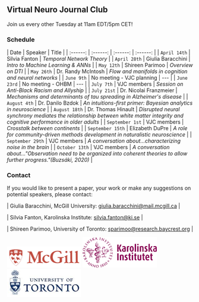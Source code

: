 ## Virtual Neuro Journal Club
Join us every other Tuesday at 11am EDT/5pm CET!


### Schedule

| Date | Speaker | Title | 
| :------: | :------: | :------: | :------: | 
| `April 14th` | Silvia Fanton | *Temporal Network Theory* | 
| `April 28th` | Giulia Baracchini | *Intro to Machine Learning & ANNs* | 
| `May 12th` | Shireen Parimoo | *Overview on DTI* | 
| `May 26th` | Dr. Randy McIntosh | *Flow and manifolds in cognition and neural networks* | 
| `June 9th` | No meeting - VJC planning | --- | 
| `June 23rd` | No meeting - OHBM | --- | 
| `July 7th` | VJC members | *Session on Anti-Black Racism and Allyship* | 
| `July 21st` | Dr. Nicolai Franzmeier | *Mechanisms and determinants of tau spreading in Alzheimer's disease*  | 
| `August 4th` | Dr. Danilo Bzdok | *An intuitions-first primer: Bayesian analytics in neuroscience* | 
| `August 18th` | Dr. Thomas Hinault | *Disrupted neural synchrony mediates the relationship between white matter integrity and cognitive performance in older adults* | 
| `September 1st` | VJC members | *Crosstalk between continents* | 
| `September 15th` | Elizabeth DuPre | *A role for community-driven methods development in naturalistic neuroscience* | 
| `September 29th` | VJC members | *A conversation about...characterizing noise in the brain* | 
| `October 13th` | VJC members | *A conversation about..."Observation need to be organized into coherent theories to allow further progress."(Buzsáki, 2020)* | 

### Contact
If you would like to present a paper, your work or make any suggestions on potential speakers, please contact:

| Giulia Baracchini, McGill University:   giulia.baracchini@mail.mcgill.ca |

| Silvia Fanton, Karolinska Institute:         silvia.fanton@ki.se         |

| Shireen Parimoo, University of Toronto:  sparimoo@research.baycrest.org  |

<img src="McGill.png" width="200" /> <img src="KI.png" width="200" /> <img src="UofT.png" width="200" />

